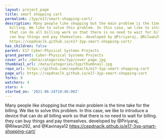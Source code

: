 ```yaml
---
layout: project_page
title: smart shopping cart
permalink: /3yp/e17/smart-shopping-cart/
description: Many people like shopping but the main problem is the time take for the
  billing. We like to solve this problem. In this case, we like to introduce a device
  that can do all billing work so that there is no need to wait for billing. they
  can buy things and pay themselves. developed by @Piriyaraj, @Rilwan292, and @Kavinaya12
  https://cepdnaclk.github.io/e17-3yp-smart-shopping-cart/
has_children: false
parent: E17 Cyber-Physical Systems Projects
grand_parent: Cyber-Physical Systems Projects
cover_url: /data/categories/3yp/cover_page.jpg
thumbnail_url: /data/categories/3yp/thumbnail.jpg
repo_url: https://github.com/cepdnaclk/e17-3yp-smart-shopping-cart
page_url: https://cepdnaclk.github.io/e17-3yp-smart-shopping-cart
forks: 8
watchers: 4
stars: 4
started_on: '2021-06-24T10:46:06Z'
---
```


Many people like shopping but the main problem is the time take for the billing. We like to solve this problem. In this case, we like to introduce a device that can do all billing work so that there is no need to wait for billing. they can buy things and pay themselves. developed by @Piriyaraj, @Rilwan292, and @Kavinaya12 https://cepdnaclk.github.io/e17-3yp-smart-shopping-cart/